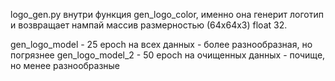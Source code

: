 logo_gen.py внутри функция gen_logo_color, именно она генерит логотип и возвращает нампай массив размерностью (64x64x3) float 32.

gen_logo_model - 25 epoch на всех данных - более разнообразная, но погрязнее
gen_logo_model_2 - 50 epoch на очищенных данных - почище, но менее разнообразные